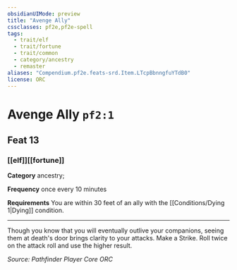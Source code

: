 ```yaml
---
obsidianUIMode: preview
title: "Avenge Ally"
cssclasses: pf2e,pf2e-spell
tags:
  - trait/elf
  - trait/fortune
  - trait/common
  - category/ancestry
  - remaster
aliases: "Compendium.pf2e.feats-srd.Item.LTcpBbnngfuYTdB0"
license: ORC
---
```

# Avenge Ally `pf2:1`
## Feat 13
### [[elf]][[fortune]]

**Category** ancestry; 




**Frequency** once every 10 minutes

**Requirements** You are within 30 feet of an ally with the [[Conditions/Dying 1|Dying]] condition.

* * *

Though you know that you will eventually outlive your companions, seeing them at death's door brings clarity to your attacks. Make a Strike. Roll twice on the attack roll and use the higher result.

*Source: Pathfinder Player Core*
*ORC*